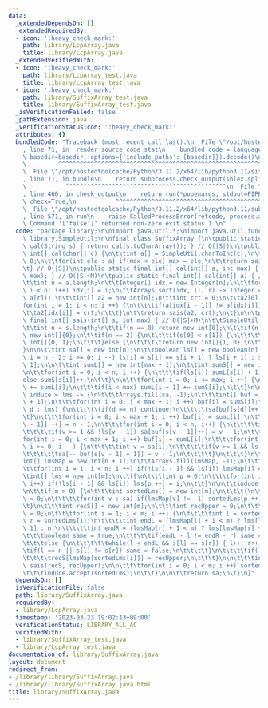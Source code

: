 ```yaml
---
data:
  _extendedDependsOn: []
  _extendedRequiredBy:
  - icon: ':heavy_check_mark:'
    path: library/LcpArray.java
    title: library/LcpArray.java
  _extendedVerifiedWith:
  - icon: ':heavy_check_mark:'
    path: library/LcpArray_test.java
    title: library/LcpArray_test.java
  - icon: ':heavy_check_mark:'
    path: library/SuffixArray_test.java
    title: library/SuffixArray_test.java
  _isVerificationFailed: false
  _pathExtension: java
  _verificationStatusIcon: ':heavy_check_mark:'
  attributes: {}
  bundledCode: "Traceback (most recent call last):\n  File \"/opt/hostedtoolcache/Python/3.11.2/x64/lib/python3.11/site-packages/onlinejudge_verify/documentation/build.py\"\
    , line 71, in _render_source_code_stat\n    bundled_code = language.bundle(stat.path,\
    \ basedir=basedir, options={'include_paths': [basedir]}).decode()\n          \
    \         ^^^^^^^^^^^^^^^^^^^^^^^^^^^^^^^^^^^^^^^^^^^^^^^^^^^^^^^^^^^^^^^^^^^^^^^^^^^^^^^^^\n\
    \  File \"/opt/hostedtoolcache/Python/3.11.2/x64/lib/python3.11/site-packages/onlinejudge_verify/languages/user_defined.py\"\
    , line 71, in bundle\n    return subprocess.check_output(shlex.split(command))\n\
    \           ^^^^^^^^^^^^^^^^^^^^^^^^^^^^^^^^^^^^^^^^^^^^^\n  File \"/opt/hostedtoolcache/Python/3.11.2/x64/lib/python3.11/subprocess.py\"\
    , line 466, in check_output\n    return run(*popenargs, stdout=PIPE, timeout=timeout,\
    \ check=True,\n           ^^^^^^^^^^^^^^^^^^^^^^^^^^^^^^^^^^^^^^^^^^^^^^^^^^^^^^^^^\n\
    \  File \"/opt/hostedtoolcache/Python/3.11.2/x64/lib/python3.11/subprocess.py\"\
    , line 571, in run\n    raise CalledProcessError(retcode, process.args,\nsubprocess.CalledProcessError:\
    \ Command '['false']' returned non-zero exit status 1.\n"
  code: "package library;\n\nimport java.util.*;\nimport java.util.function.*;\nimport\
    \ library.SimpleUtil;\n\nfinal class SuffixArray {\n\tpublic static final int[]\
    \ cal(String s) { return cal(s.toCharArray()); } // O(|S|)\n\tpublic static final\
    \ int[] cal(char[] c) {\n\t\tint a[] = SimpleUtil.charToInt(c);\n\t\tint max =\
    \ 0;\n\t\tfor(int ele : a) if(max < ele) max = ele;\n\t\treturn sais(a, max);\n\
    \t} // O(|S|)\n\tpublic static final int[] cal(int[] a, int max) { return sais(a,\
    \ max); } // O(|S|+M)\n\tpublic static final int[] cal(int[] a) { // O(NlogN)\n\
    \t\tint n = a.length;\n\t\tInteger[] idx = new Integer[n];\n\t\tfor(int i = 0;\
    \ i < n; i++) idx[i] = i;\n\t\tArrays.sort(idx, (l, r) -> Integer.compare(a[l],\
    \ a[r]));\n\t\tint[] a2 = new int[n];\n\t\tint crt = 0;\n\t\ta2[0] = 0;\n\t\t\
    for(int i = 1; i < n; i ++) {\n\t\t\tif(a[idx[i - 1]] != a[idx[i]]) crt ++;\n\t\
    \t\ta2[idx[i]] = crt;\n\t\t}\n\t\treturn sais(a2, crt);\n\t}\n\n\tpublic static\
    \ final int[] sais(int[] s, int max) { // O(|S|+M)\n\t\tSimpleUtil.nonNegativeCheck(max);\n\
    \t\tint n = s.length;\n\t\tif(n == 0) return new int[0];\n\t\tif(n == 1) return\
    \ new int[]{0};\n\t\tif(n == 2) {\n\t\t\tif(s[0] < s[1]) {\n\t\t\t\treturn new\
    \ int[]{0, 1};\n\t\t\t}else {\n\t\t\t\treturn new int[]{1, 0};\n\t\t\t}\n\t\t\
    }\n\n\t\tint sa[] = new int[n];\n\t\tboolean ls[] = new boolean[n];\n\t\tfor(int\
    \ i = n - 2; i >= 0; i --) ls[i] = s[i] == s[i + 1] ? ls[i + 1] : s[i] < s[i +\
    \ 1];\n\n\t\tint sumL[] = new int[max + 1];\n\t\tint sumS[] = new int[max + 1];\n\
    \n\t\tfor(int i = 0; i < n; i ++) {\n\t\t\tif(ls[i]) sumL[s[i] + 1]++;\n\t\t\t\
    else sumS[s[i]]++;\n\t\t}\n\n\t\tfor(int i = 0; i <= max; i ++) {\n\t\t\tsumS[i]\
    \ += sumL[i];\n\t\t\tif(i < max) sumL[i + 1] += sumS[i];\n\t\t}\n\n\t\tConsumer<int[]>\
    \ induce = lms -> {\n\t\t\tArrays.fill(sa, -1);\n\t\t\tint[] buf = new int[max\
    \ + 1];\n\t\t\tfor(int i = 0; i < max + 1; i ++) buf[i] = sumS[i];\n\t\t\tfor(int\
    \ d : lms) {\n\t\t\t\tif(d == n) continue;\n\t\t\t\tsa[buf[s[d]]++] = d;\n\t\t\
    \t}\n\t\t\tfor(int i = 0; i < max + 1; i ++) buf[i] = sumL[i];\n\t\t\tsa[buf[s[n\
    \ - 1]] ++] = n - 1;\n\t\t\tfor(int i = 0; i < n; i++) {\n\t\t\t\tint v = sa[i];\n\
    \t\t\t\tif(v >= 1 && !ls[v - 1]) sa[buf[s[v - 1]]++] = v - 1;\n\t\t\t}\n\t\t\t\
    for(int i = 0; i < max + 1; i ++) buf[i] = sumL[i];\n\t\t\tfor(int i = n - 1;\
    \ i >= 0; i --) {\n\t\t\t\tint v = sa[i];\n\t\t\t\tif(v >= 1 && ls[v - 1]) {\n\
    \t\t\t\t\tsa[-- buf[s[v - 1] + 1]] = v - 1;\n\t\t\t\t}\n\t\t\t}\n\t\t};\n\n\t\t\
    int[] lmsMap = new int[n + 1];\n\t\tArrays.fill(lmsMap, -1);\n\t\tint m = 0;\n\
    \t\tfor(int i = 1; i < n; i ++) if(!ls[i - 1] && ls[i]) lmsMap[i] = m ++;\n\n\t\
    \tint[] lms = new int[m];\n\t\t{\n\t\t\tint p = 0;\n\t\t\tfor(int i = 1; i < n;\
    \ i++) if(!ls[i - 1] && ls[i]) lms[p ++] = i;\n\t\t}\n\n\t\tinduce.accept(lms);\n\
    \n\t\tif(m > 0) {\n\t\t\tint sortedLms[] = new int[m];\n\t\t\t{\n\t\t\t\tint p\
    \ = 0;\n\t\t\t\tfor(int v : sa) if(lmsMap[v] != -1) sortedLms[p ++] = v;\n\t\t\
    \t}\n\t\t\tint recS[] = new int[m];\n\t\t\tint recUpper = 0;\n\t\t\trecS[lmsMap[sortedLms[0]]]\
    \ = 0;\n\t\t\tfor(int i = 1; i < m; i ++) {\n\t\t\t\tint l = sortedLms[i - 1],\
    \ r = sortedLms[i];\n\t\t\t\tint endL = (lmsMap[l] + 1 < m) ? lms[lmsMap[l] +\
    \ 1] : n;\n\t\t\t\tint endR = (lmsMap[r] + 1 < m) ? lms[lmsMap[r] + 1] : n;\n\t\
    \t\t\tboolean same = true;\n\t\t\t\tif(endL - l != endR - r) same = false;\n\t\
    \t\t\telse {\n\t\t\t\t\twhile(l < endL && s[l] == s[r]) { l++; r++; }\n\t\t\t\t\
    \tif(l == n || s[l] != s[r]) same = false;\n\t\t\t\t}\n\t\t\t\tif(!same) recUpper++;\n\
    \t\t\t\trecS[lmsMap[sortedLms[i]]] = recUpper;\n\t\t\t}\n\n\t\t\tint[] recSA =\
    \ sais(recS, recUpper);\n\n\t\t\tfor(int i = 0; i < m; i ++) sortedLms[i] = lms[recSA[i]];\n\
    \t\t\tinduce.accept(sortedLms);\n\t\t}\n\n\t\treturn sa;\n\t}\n}"
  dependsOn: []
  isVerificationFile: false
  path: library/SuffixArray.java
  requiredBy:
  - library/LcpArray.java
  timestamp: '2023-03-23 19:02:13+09:00'
  verificationStatus: LIBRARY_ALL_AC
  verifiedWith:
  - library/SuffixArray_test.java
  - library/LcpArray_test.java
documentation_of: library/SuffixArray.java
layout: document
redirect_from:
- /library/library/SuffixArray.java
- /library/library/SuffixArray.java.html
title: library/SuffixArray.java
---
```

